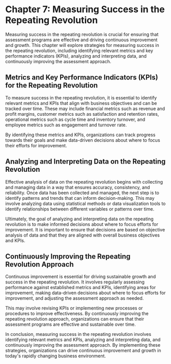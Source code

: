 Chapter 7: Measuring Success in the Repeating Revolution
========================================================

Measuring success in the repeating revolution is crucial for ensuring that assessment programs are effective and driving continuous improvement and growth. This chapter will explore strategies for measuring success in the repeating revolution, including identifying relevant metrics and key performance indicators (KPIs), analyzing and interpreting data, and continuously improving the assessment approach.

Metrics and Key Performance Indicators (KPIs) for the Repeating Revolution
--------------------------------------------------------------------------

To measure success in the repeating revolution, it is essential to identify relevant metrics and KPIs that align with business objectives and can be tracked over time. These may include financial metrics such as revenue and profit margins, customer metrics such as satisfaction and retention rates, operational metrics such as cycle time and inventory turnover, and employee metrics such as engagement and turnover rate.

By identifying these metrics and KPIs, organizations can track progress towards their goals and make data-driven decisions about where to focus their efforts for improvement.

Analyzing and Interpreting Data on the Repeating Revolution
-----------------------------------------------------------

Effective analysis of data on the repeating revolution begins with collecting and managing data in a way that ensures accuracy, consistency, and reliability. Once data has been collected and managed, the next step is to identify patterns and trends that can inform decision-making. This may involve analyzing data using statistical methods or data visualization tools to identify relationships between different variables or patterns over time.

Ultimately, the goal of analyzing and interpreting data on the repeating revolution is to make informed decisions about where to focus efforts for improvement. It is important to ensure that decisions are based on objective analysis of data and that they are aligned with overall business objectives and KPIs.

Continuously Improving the Repeating Revolution Approach
--------------------------------------------------------

Continuous improvement is essential for driving sustainable growth and success in the repeating revolution. It involves regularly assessing performance against established metrics and KPIs, identifying areas for improvement, making data-driven decisions about where to focus efforts for improvement, and adjusting the assessment approach as needed.

This may involve revising KPIs or implementing new processes or procedures to improve effectiveness. By continuously improving the repeating revolution approach, organizations can ensure that their assessment programs are effective and sustainable over time.

In conclusion, measuring success in the repeating revolution involves identifying relevant metrics and KPIs, analyzing and interpreting data, and continuously improving the assessment approach. By implementing these strategies, organizations can drive continuous improvement and growth in today's rapidly changing business environment.
